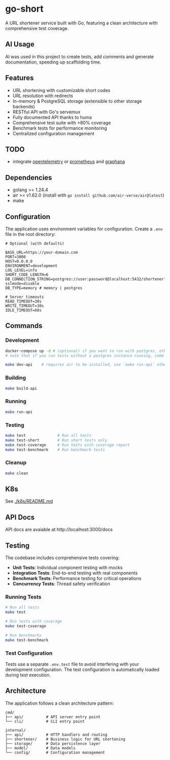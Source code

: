 # go-short

A URL shortener service built with Go, featuring a clean architecture with comprehensive test coverage.

## AI Usage

AI was used in this project to create tests, add comments and generate documentation, speeding up scaffolding time.

## Features

- URL shortening with customizable short codes
- URL resolution with redirects
- In-memory & PostgreSQL storage (extensible to other storage backends)
- RESTful API with Go's servemux
- Fully documented API thanks to huma
- Comprehensive test suite with >80% coverage
- Benchmark tests for performance monitoring
- Centralized configuration management

## TODO

- integrate [opentelemetry](https://opentelemetry.io/docs/languages/go/getting-started/) or [prometheus](https://prometheus.io/docs/guides/go-application/) and [graphana](https://grafana.com/docs/grafana-cloud/monitor-infrastructure/integrations/integration-reference/integration-golang/)

## Dependencies

- golang >= 1.24.4
- air >= v1.62.0 (install with `go install github.com/air-verse/air@latest`)
- make

## Configuration

The application uses environment variables for configuration. Create a `.env` file in the root directory:

```env
# Optional (with defaults)

BASE_URL=https://your-domain.com
PORT=3000
HOST=0.0.0.0
ENVIRONMENT=development
LOG_LEVEL=info
SHORT_CODE_LENGTH=6
DB_CONNECTION_STRING=postgres://user:password@localhost:5432/shortener?sslmode=disable
DB_TYPE=memory # memory | postgres

# Server timeouts
READ_TIMEOUT=30s
WRITE_TIMEOUT=30s
IDLE_TIMEOUT=60s
```

## Commands

### Development

```sh
docker-compose up -d # (optional) if you want to run with postgres, otherwise set DB_TYPE=memory
# note that if you run tests without a postgres instance running, some of them may fail.

make dev-api    # requires air to be installed, use `make run-api` otherwise
```

### Building

```sh
make build-api
```

### Running

```sh
make run-api
```

### Testing

```sh
make test              # Run all tests
make test-short        # Run short tests only
make test-coverage     # Run tests with coverage report
make test-benchmark    # Run benchmark tests
```

### Cleanup

```sh
make clean
```

## K8s

See [./k8s/README.md](./k8s/README.md)

## API Docs

API docs are avaiable at http://localhost:3000/docs

## Testing

The codebase includes comprehensive tests covering:

- **Unit Tests**: Individual component testing with mocks
- **Integration Tests**: End-to-end testing with real components
- **Benchmark Tests**: Performance testing for critical operations
- **Concurrency Tests**: Thread safety verification

### Running Tests

```sh
# Run all tests
make test

# Run tests with coverage
make test-coverage

# Run benchmarks
make test-benchmark
```

### Test Configuration

Tests use a separate `.env.test` file to avoid interfering with your development configuration. The test configuration is automatically loaded during test execution.

## Architecture

The application follows a clean architecture pattern:

```
cmd/
├── api/          # API server entry point
└── cli/          # CLI entry point

internal/
├── api/          # HTTP handlers and routing
├── shortener/    # Business logic for URL shortening
├── storage/      # Data persistence layer
├── model/        # Data models
└── config/       # Configuration management
```
